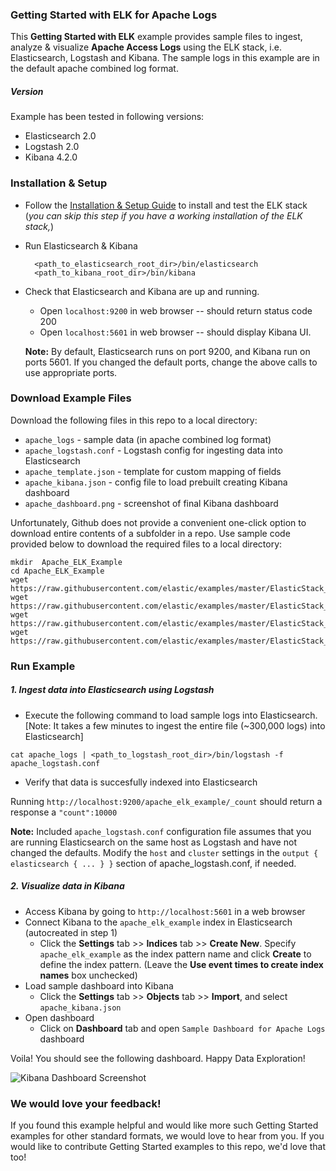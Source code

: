 ### Getting Started with ELK for Apache Logs
This **Getting Started with ELK** example provides sample files to ingest, analyze & visualize **Apache Access Logs** using the ELK stack, i.e. Elasticsearch, Logstash and Kibana. The sample logs in this example are in the default apache combined log format.

##### Version
Example has been tested in following versions:
- Elasticsearch 2.0 
- Logstash 2.0
- Kibana 4.2.0

### Installation & Setup
* Follow the [Installation & Setup Guide](https://github.com/elastic/examples/blob/master/Installation%20and%20Setup.md) to install and test the ELK stack (*you can skip this step if you have a working installation of the ELK stack,*)

* Run Elasticsearch & Kibana
  ```shell
    <path_to_elasticsearch_root_dir>/bin/elasticsearch
    <path_to_kibana_root_dir>/bin/kibana
    ```

* Check that Elasticsearch and Kibana are up and running.
  - Open `localhost:9200` in web browser -- should return status code 200
  - Open `localhost:5601` in web browser -- should display Kibana UI.

  **Note:** By default, Elasticsearch runs on port 9200, and Kibana run on ports 5601. If you changed the default ports, change   the above calls to use appropriate ports.

### Download Example Files

Download the following files in this repo to a local directory:
- `apache_logs` - sample data (in apache combined log format)
- `apache_logstash.conf` - Logstash config for ingesting data into Elasticsearch
- `apache_template.json` - template for custom mapping of fields
- `apache_kibana.json` - config file to load prebuilt creating Kibana dashboard
- `apache_dashboard.png` - screenshot of final Kibana dashboard  

Unfortunately, Github does not provide a convenient one-click option to download entire contents of a subfolder in a repo. Use sample code provided below to download the required files to a local directory:

```shell
mkdir  Apache_ELK_Example
cd Apache_ELK_Example
wget https://raw.githubusercontent.com/elastic/examples/master/ElasticStack_apache/apache_logstash.conf
wget https://raw.githubusercontent.com/elastic/examples/master/ElasticStack_apache/apache_template.json
wget https://raw.githubusercontent.com/elastic/examples/master/ElasticStack_apache/apache_kibana.json
wget https://raw.githubusercontent.com/elastic/examples/master/ElasticStack_apache/apache_logs
```

### Run Example
##### 1. Ingest data into Elasticsearch using Logstash
* Execute the following command to load sample logs into Elasticsearch. [Note: It takes a few minutes to ingest the entire file (~300,000 logs) into Elasticsearch]

```shell
cat apache_logs | <path_to_logstash_root_dir>/bin/logstash -f apache_logstash.conf
```

 * Verify that data is succesfully indexed into Elasticsearch

  Running `http://localhost:9200/apache_elk_example/_count` should return a response a `"count":10000`

 **Note:** Included `apache_logstash.conf` configuration file assumes that you are running Elasticsearch on the same host as Logstash and have not changed the defaults. Modify the `host` and `cluster` settings in the `output { elasticsearch { ... } }`   section of apache_logstash.conf, if needed.

##### 2. Visualize data in Kibana

* Access Kibana by going to `http://localhost:5601` in a web browser
* Connect Kibana to the `apache_elk_example` index in Elasticsearch (autocreated in step 1)
    * Click the **Settings** tab >> **Indices** tab >> **Create New**. Specify `apache_elk_example` as the index pattern name and click **Create** to define the index pattern. (Leave the **Use event times to create index names** box unchecked)
* Load sample dashboard into Kibana
    * Click the **Settings** tab >> **Objects** tab >> **Import**, and select `apache_kibana.json`
* Open dashboard
    * Click on **Dashboard** tab and open `Sample Dashboard for Apache Logs` dashboard

Voila! You should see the following dashboard. Happy Data Exploration!

![Kibana Dashboard Screenshot](https://cloud.githubusercontent.com/assets/5269751/9672401/19fe21de-524f-11e5-86a6-49e76636c79a.png)

### We would love your feedback!
If you found this example helpful and would like more such Getting Started examples for other standard formats, we would love to hear from you. If you would like to contribute Getting Started examples to this repo, we'd love that too!
